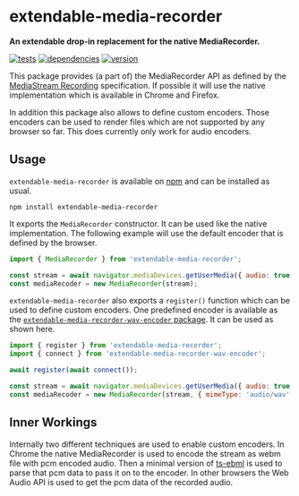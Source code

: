# extendable-media-recorder

**An extendable drop-in replacement for the native MediaRecorder.**

[![tests](https://img.shields.io/travis/chrisguttandin/extendable-media-recorder/master.svg?style=flat-square)](https://travis-ci.org/chrisguttandin/extendable-media-recorder)
[![dependencies](https://img.shields.io/david/chrisguttandin/extendable-media-recorder.svg?style=flat-square)](https://www.npmjs.com/package/extendable-media-recorder)
[![version](https://img.shields.io/npm/v/extendable-media-recorder.svg?style=flat-square)](https://www.npmjs.com/package/extendable-media-recorder)

This package provides (a part of) the MediaRecorder API as defined by the [MediaStream Recording](https://w3c.github.io/mediacapture-record) specification. If possible it will use the native implementation which is available in Chrome and Firefox.

In addition this package also allows to define custom encoders. Those encoders can be used to render files which are not supported by any browser so far. This does currently only work for audio encoders.

## Usage

`extendable-media-recorder` is available on [npm](https://www.npmjs.com/package/extendable-media-recorder) and can be installed as usual.

```shell
npm install extendable-media-recorder
```

It exports the `MediaRecorder` constructor. It can be used like the native implementation. The following example will use the default encoder that is defined by the browser.

```js
import { MediaRecorder } from 'extendable-media-recorder';

const stream = await navigator.mediaDevices.getUserMedia({ audio: true });
const mediaRecoder = new MediaRecorder(stream);
```

`extendable-media-recorder` also exports a `register()` function which can be used to define custom encoders. One predefined encoder is available as the [`extendable-media-recorder-wav-encoder` package](https://github.com/chrisguttandin/extendable-media-recorder-wav-encoder). It can be used as shown here.

```js
import { register } from 'extendable-media-recorder';
import { connect } from 'extendable-media-recorder-wav-encoder';

await register(await connect());

const stream = await navigator.mediaDevices.getUserMedia({ audio: true });
const mediaRecoder = new MediaRecorder(stream, { mimeType: 'audio/wav' });
```

## Inner Workings

Internally two different techniques are used to enable custom encoders. In Chrome the native MediaRecorder is used to encode the stream as webm file with pcm encoded audio. Then a minimal version of [ts-ebml](https://github.com/legokichi/ts-ebml) is used to parse that pcm data to pass it on to the encoder. In other browsers the Web Audio API is used to get the pcm data of the recorded audio.

